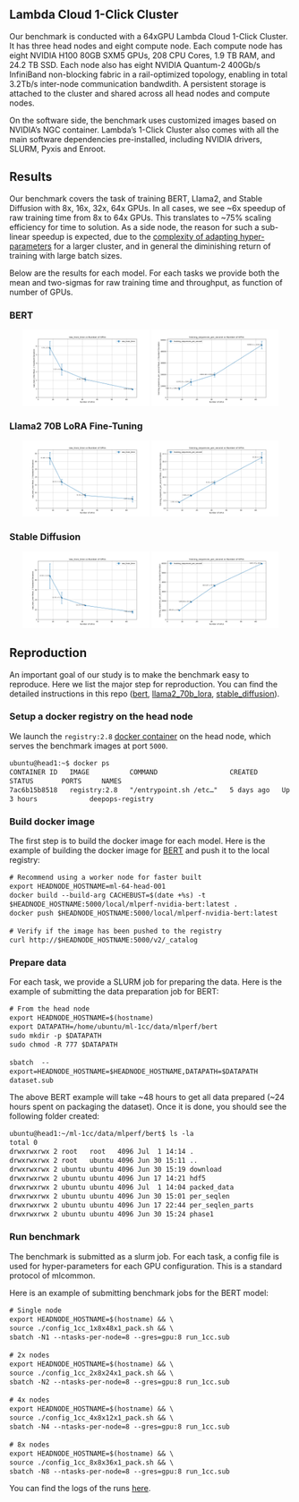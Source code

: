 ## Lambda Cloud 1-Click Cluster

Our benchmark is conducted with a 64xGPU Lambda Cloud 1-Click Cluster. It has three head nodes and eight compute node. Each compute node has eight NVIDIA H100 80GB SXM5 GPUs, 208 CPU Cores, 1.9 TB RAM, and 24.2 TB SSD. Each node also has eight NVIDIA Quantum-2 400Gb/s InfiniBand non-blocking fabric in a rail-optimized topology, enabling in total 3.2Tb/s inter-node communication bandwdith. A persistent storage is attached to the cluster and shared across all head nodes and compute nodes. 

On the software side, the benchmark uses customized images based on NVIDIA’s NGC container. Lambda’s 1-Click Cluster also comes with all the main software dependencies pre-installed, including NVIDIA drivers, SLURM, Pyxis and Enroot.

## Results

Our benchmark covers the task of training BERT, Llama2, and Stable Diffusion with 8x, 16x, 32x, 64x GPUs. In all cases, we see ~6x speedup of raw training time from 8x to 64x GPUs. This translates to ~75% scaling efficiency for time to solution. As a side node, the reason for such a sub-linear speedup is expected, due to the [complexity of adapting hyper-parameters](https://arxiv.org/abs/1706.02677) for a larger cluster, and in general the diminishing return of training with large batch sizes.

Below are the results for each model. For each tasks we provide both the mean and two-sigmas for raw training time and throughput, as function of number of GPUs. 

### BERT
<p align="center">
  <img src="./Lambda/imgs/bert/raw_train_time.png" alt="bert-raw-train-time" width="45%" />
  <img src="./Lambda/imgs/bert/training_sequences_per_second.png" alt="bert-training-sequence-per-second" width="45%" />
</p>

### Llama2 70B LoRA Fine-Tuning
<p align="center">
  <img src="./Lambda/imgs/llama2_70b_lora/raw_train_time.png" alt="llama2_70b_lora-raw-train-time" width="45%" />
  <img src="./Lambda/imgs/llama2_70b_lora/training_sequences_per_second.png" alt="llama2_70b_lora-training-sequence-per-second" width="45%" />
</p>

### Stable Diffusion
<p align="center">
  <img src="./Lambda/imgs/stable_diffusion/raw_train_time.png" alt="stable_diffusion-raw-train-time" width="45%" />
  <img src="./Lambda/imgs/stable_diffusion/training_sequences_per_second.png" alt="stable_diffusion-training-sequence-per-second" width="45%" />
</p>


## Reproduction

An important goal of our study is to make the benchmark easy to reproduce. Here we list the major step for reproduction. You can find the detailed instructions in this repo ([bert](./Lambda/benchmarks/bert/implementations/pytorch/Lambda.md), [llama2_70b_lora](./Lambda/benchmarks/llama2_70b_lora/implementations/nemo/Lambda.md), [stable_diffusion](./Lambda/benchmarks/stable_diffusion/implementations/nemo/Lambda.md)).  

### Setup a docker registry on the head node
We launch the `registry:2.8` [docker container](https://github.com/distribution/distribution-library-image/tree/master) on the head node, which serves the benchmark images at port `5000`.

```
ubuntu@head1:~$ docker ps
CONTAINER ID   IMAGE          COMMAND                  CREATED      STATUS       PORTS     NAMES
7ac6b15b8518   registry:2.8   "/entrypoint.sh /etc…"   5 days ago   Up 3 hours             deepops-registry
```

### Build docker image
The first step is to build the docker image for each model. Here is the example of building the docker image for [BERT](./Lambda/benchmarks/bert/implementations/pytorch/Dockerfile) and push it to the local registry: 
```
# Recommend using a worker node for faster built
export HEADNODE_HOSTNAME=ml-64-head-001
docker build --build-arg CACHEBUST=$(date +%s) -t $HEADNODE_HOSTNAME:5000/local/mlperf-nvidia-bert:latest .
docker push $HEADNODE_HOSTNAME:5000/local/mlperf-nvidia-bert:latest

# Verify if the image has been pushed to the registry
curl http://$HEADNODE_HOSTNAME:5000/v2/_catalog
```

### Prepare data
For each task, we provide a SLURM job for preparing the data. Here is the example of submitting the data preparation job for BERT:

```
# From the head node
export HEADNODE_HOSTNAME=$(hostname)
export DATAPATH=/home/ubuntu/ml-1cc/data/mlperf/bert
sudo mkdir -p $DATAPATH
sudo chmod -R 777 $DATAPATH

sbatch  --export=HEADNODE_HOSTNAME=$HEADNODE_HOSTNAME,DATAPATH=$DATAPATH dataset.sub
```

The above BERT example will take ~48 hours to get all data prepared (~24 hours spent on packaging the dataset). Once it is done, you should see the following folder created:

```
ubuntu@head1:~/ml-1cc/data/mlperf/bert$ ls -la
total 0
drwxrwxrwx 2 root   root   4096 Jul  1 14:14 .
drwxrwxrwx 2 root   ubuntu 4096 Jun 30 15:11 ..
drwxrwxrwx 2 ubuntu ubuntu 4096 Jun 30 15:19 download
drwxrwxrwx 2 ubuntu ubuntu 4096 Jun 17 14:21 hdf5
drwxrwxrwx 2 ubuntu ubuntu 4096 Jul  1 14:04 packed_data
drwxrwxrwx 2 ubuntu ubuntu 4096 Jun 30 15:01 per_seqlen
drwxrwxrwx 2 ubuntu ubuntu 4096 Jun 17 22:44 per_seqlen_parts
drwxrwxrwx 2 ubuntu ubuntu 4096 Jun 30 15:24 phase1
```

### Run benchmark
The benchmark is submitted as a slurm job. For each task, a config file is used for hyper-parameters for each GPU configuration. This is a standard protocol of mlcommon. 

Here is an example of submitting benchmark jobs for the BERT model:

```
# Single node
export HEADNODE_HOSTNAME=$(hostname) && \
source ./config_1cc_1x8x48x1_pack.sh && \
sbatch -N1 --ntasks-per-node=8 --gres=gpu:8 run_1cc.sub

# 2x nodes
export HEADNODE_HOSTNAME=$(hostname) && \
source ./config_1cc_2x8x24x1_pack.sh && \
sbatch -N2 --ntasks-per-node=8 --gres=gpu:8 run_1cc.sub

# 4x nodes
export HEADNODE_HOSTNAME=$(hostname) && \
source ./config_1cc_4x8x12x1_pack.sh && \
sbatch -N4 --ntasks-per-node=8 --gres=gpu:8 run_1cc.sub

# 8x nodes
export HEADNODE_HOSTNAME=$(hostname) && \
source ./config_1cc_8x8x36x1_pack.sh && \
sbatch -N8 --ntasks-per-node=8 --gres=gpu:8 run_1cc.sub
```

You can find the logs of the runs [here](./Lambda/results/).